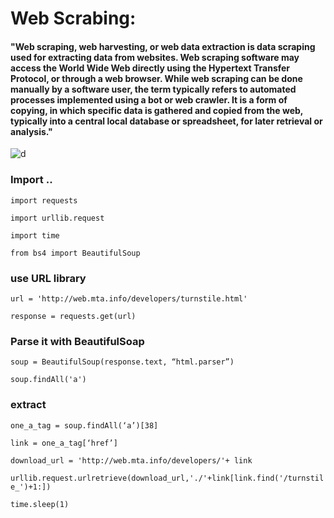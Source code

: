 # Web Scrabing:

#### "Web scraping, web harvesting, or web data extraction is data scraping used for extracting data from websites. Web scraping software may access the World Wide Web directly using the Hypertext Transfer Protocol, or through a web browser. While web scraping can be done manually by a software user, the term typically refers to automated processes implemented using a bot or web crawler. It is a form of copying, in which specific data is gathered and copied from the web, typically into a central local database or spreadsheet, for later retrieval or analysis."

![d](https://www.octoparse.com/media/7529/web-scraping-introduction.jpg?width=666&height=480)


### Import ..

`import requests`

`import urllib.request`

`import time`

`from bs4 import BeautifulSoup`


### use URL library

`url = 'http://web.mta.info/developers/turnstile.html'`

`response = requests.get(url)`


### Parse it with BeautifulSoap

`soup = BeautifulSoup(response.text, “html.parser”)`

`soup.findAll('a')`


### extract

`one_a_tag = soup.findAll(‘a’)[38]`

`link = one_a_tag[‘href’]`


`download_url = 'http://web.mta.info/developers/'+ link`

`urllib.request.urlretrieve(download_url,'./'+link[link.find('/turnstile_')+1:])`


`time.sleep(1)`
